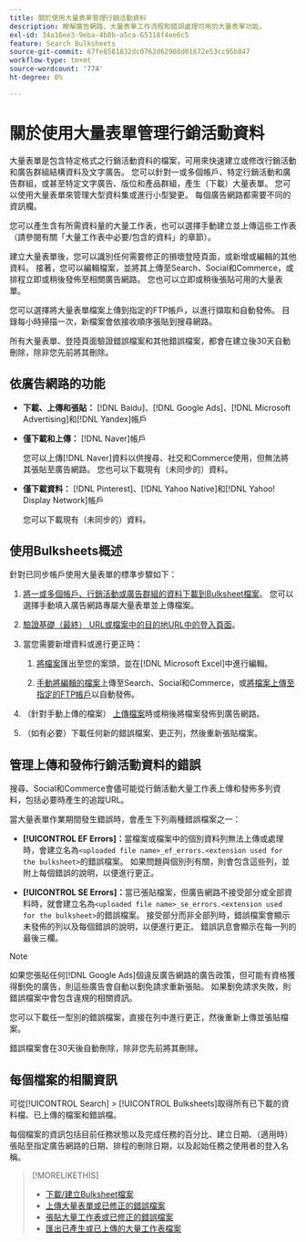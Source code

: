 ```yaml
---
title: 關於使用大量表單管理行銷活動資料
description: 瞭解廣告網路、大量表單工作流程和錯誤處理可用的大量表單功能。
exl-id: 34a16ee3-9eba-4b8b-a5ca-65318f4ee6c5
feature: Search Bulksheets
source-git-commit: 67fe8581832dc0762d62908d01672e53cc95b847
workflow-type: tm+mt
source-wordcount: '774'
ht-degree: 0%

---
```


# 關於使用大量表單管理行銷活動資料

大量表單是包含特定格式之行銷活動資料的檔案，可用來快速建立或修改行銷活動和廣告群組結構資料及文字廣告。 您可以針對一或多個帳戶、特定行銷活動和廣告群組，或甚至特定文字廣告、版位和產品群組，產生（下載）大量表單。 您可以使用大量表單來管理大型資料集或進行小型變更。 每個廣告網路都需要不同的資訊欄。

您可以產生含有所需資料量的大量工作表，也可以選擇手動建立並上傳這些工作表（請參閱有關「大量工作表中必要/包含的資料」的章節）。

建立大量表單後，您可以識別任何需要修正的損壞登陸頁面，或新增或編輯的其他資料。 接著，您可以編輯檔案，並將其上傳至Search、Social和Commerce，或排程立即或稍後發佈至相關廣告網路。 您也可以立即或稍後張貼可用的大量表單。

您可以選擇將大量表單檔案上傳到指定的FTP帳戶，以進行擷取和自動發佈。 目錄每小時掃描一次，新檔案會依接收順序張貼到搜尋網路。

所有大量表單、登陸頁面驗證錯誤檔案和其他錯誤檔案，都會在建立後30天自動刪除，除非您先前將其刪除。

## 依廣告網路的功能

* **下載、上傳和張貼：** [!DNL Baidu]、[!DNL Google Ads]、[!DNL Microsoft Advertising]和[!DNL Yandex]帳戶

* **僅下載和上傳：** [!DNL Naver]帳戶

  您可以上傳[!DNL Naver]資料以供搜尋、社交和Commerce使用，但無法將其張貼至廣告網路。 您也可以下載現有（未同步的）資料。

* **僅下載資料：** [!DNL Pinterest]、[!DNL Yahoo Native]和[!DNL Yahoo! Display Network]帳戶

  您可以下載現有（未同步的）資料。

## 使用Bulksheets概述

針對已同步帳戶使用大量表單的標準步驟如下：

<!-- insert image
  [EDIT/RECREATE FILE to replace "search engine"]
-->

1. [將一或多個帳戶、行銷活動或廣告群組的資料下載到Bulksheet檔案](bulksheet-download.md)。 您可以選擇手動填入廣告網路專屬大量表單並上傳檔案。

1. [驗證基礎（最終） URL或檔案中的目的地URL中的登入頁面](bulksheet-validate-landing-pages.md)。

1. 當您需要新增資料或進行更正時：

   1. [將檔案](bulksheet-export.md)匯出至您的案頭，並在[!DNL Microsoft Excel]中進行編輯。

   1. [手動將編輯的檔案](bulksheet-upload.md)上傳至Search、Social和Commerce，或[將檔案上傳至指定的FTP帳戶](bulksheet-ftp-account.md)以自動發佈。

1. （針對手動上傳的檔案） [上傳檔案](bulksheet-post.md)時或稍後將檔案發佈到廣告網路。

1. （如有必要）下載任何新的錯誤檔案、更正列，然後重新張貼檔案。

## 管理上傳和發佈行銷活動資料的錯誤

搜尋、Social和Commerce會儘可能從行銷活動大量工作表上傳和發佈多列資料，包括必要時產生的追蹤URL。

當大量表單作業期間發生錯誤時，會產生下列兩種錯誤檔案之一：

* **[!UICONTROL EF Errors]：**&#x200B;當檔案或檔案中的個別資料列無法上傳或處理時，會建立名為`<uploaded file name>_ef_errors.<extension used for the bulksheet>`的錯誤檔案。 如果問題與個別列有關，則會包含這些列，並附上每個錯誤的說明，以便進行更正。

* **[!UICONTROL SE Errors]：**&#x200B;當已張貼檔案，但廣告網路不接受部分或全部資料時，就會建立名為`<uploaded file name>_se_errors.<extension used for the bulksheet>`的錯誤檔案。 接受部分而非全部列時，錯誤檔案會顯示未發佈的列以及每個錯誤的說明，以便進行更正。 錯誤訊息會顯示在每一列的最後三欄。

>[!NOTE]
>
>如果您張貼任何[!DNL Google Ads]個違反廣告網路的廣告政策，但可能有資格獲得劐免的廣告，則這些廣告會自動以劐免請求重新張貼。 如果劐免請求失敗，則錯誤檔案中會包含違規的相關資訊。

您可以下載任一型別的錯誤檔案，直接在列中進行更正，然後重新上傳並張貼檔案。

錯誤檔案會在30天後自動刪除，除非您先前將其刪除。

## 每個檔案的相關資訊

可從[!UICONTROL Search] > [!UICONTROL Bulksheets]取得所有已下載的資料檔、已上傳的檔案和錯誤檔。

每個檔案的資訊包括目前任務狀態以及完成任務的百分比、建立日期、（適用時）張貼至指定廣告網路的日期、排程的刪除日期，以及起始任務之使用者的登入名稱。

>[!MORELIKETHIS]
>
>* [下載/建立Bulksheet檔案](/help/search-social-commerce/campaign-management/bulksheets/bulksheet-download.md)
>* [上傳大量表單或已修正的錯誤檔案](bulksheet-upload.md)
>* [張貼大量工作表或已修正的錯誤檔案](bulksheet-post.md)
>* [匯出已產生或已上傳的大量工作表檔案](bulksheet-export.md)

